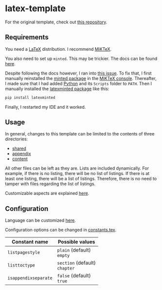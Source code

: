 # latex-template

For the original template, check out [this repository](https://github.com/MrGalaxyDragon/latex-template).

## Requirements

You need a [LaTeX](https://www.latex-project.org/) distribution.
I recommend [MiKTeX](https://miktex.org/download).

You also need to set up <code>minted</code>.
This may be trickier.
The docs can be found [here](https://tug.ctan.org/macros/latex/contrib/minted/minted.pdf).

Despite following the docs however, I ran into [this issue](https://github.com/MiKTeX/miktex/issues/1538).
To fix that, I first manually reinstalled the [minted package](https://ctan.org/pkg/minted) in the [MiKTeX console](https://miktex.org/howto/miktex-console).
Thereafter, I made sure that I had added [Python](https://www.python.org/) and its <code>Scripts</code> folder to <code>PATH</code>.
Then I manually installed the [latexminted package](https://pypi.org/project/latexminted/) like this:
```sh
pip install latexminted
```
Finally, I restarted my IDE and it worked.

## Usage

In general, changes to this template can be limited to the contents of three directories:
- [shared](./shared)
- [appendix](./structure/appendix)
- [content](./structure/content)

All other files can be left as they are.
Lists are included dynamically.
For example, if there is no listing, there will be no list of listings.
If there is at least one listing, there will be a list of listings.
Therefore, there is no need to tamper with files regarding the list of listings.

Customizable aspects are explained [here](#configuration).

## Configuration

Language can be customized [here](./styles/language.sty).

Configuration options can be changed in [constants.tex](./shared/constants.tex).

<table>
    <thead>
        <tr>
            <th>
                Constant name
            </th>
            <th>
                Possible values
            </th>
        </tr>
    </thead>
    <tbody>
        <tr>
            <td>
                <code>listpagestyle</code>
            </td>
            <td>
                <code>plain</code> (default)
                <br>
                <code>empty</code>
            </td>
        </tr>
        <tr>
            <td>
                <code>listtoctype</code>
            </td>
            <td>
                <code>section</code> (default)
                <br>
                <code>chapter</code>
            </td>
        </tr>
        <tr>
            <td>
                <code>isappendixseparate</code>
            </td>
            <td>
                <code>false</code> (default)
                <br>
                <code>true</code>
            </td>
        </tr>
    </tbody>
</table>